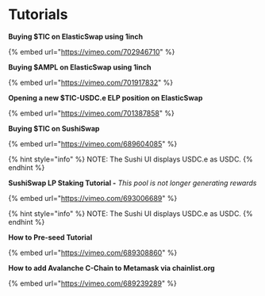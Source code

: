 # Tutorials

**Buying $TIC on ElasticSwap using 1inch**

{% embed url="https://vimeo.com/702946710" %}

**Buying $AMPL on ElasticSwap using 1inch**

{% embed url="https://vimeo.com/701917832" %}

**Opening a new $TIC-USDC.e ELP position on ElasticSwap**

{% embed url="https://vimeo.com/701387858" %}

**Buying $TIC on SushiSwap**&#x20;

{% embed url="https://vimeo.com/689604085" %}

{% hint style="info" %}
NOTE: The Sushi UI displays USDC.e as USDC.
{% endhint %}

**SushiSwap LP Staking Tutorial  -** _This pool is not longer generating rewards_

{% embed url="https://vimeo.com/693006689" %}

{% hint style="info" %}
NOTE: The Sushi UI displays USDC.e as USDC.
{% endhint %}

**How to Pre-seed Tutorial**

{% embed url="https://vimeo.com/689308860" %}

**How to add Avalanche C-Chain to Metamask via chainlist.org**

{% embed url="https://vimeo.com/689239289" %}
